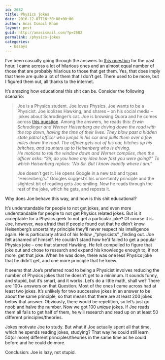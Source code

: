 ```yaml
---
id: 2682
title: Physics jokes
date: 2016-12-07T16:30:08+00:00
author: Anas Ismail Khan
layout: post
guid: http://anasismail.com/?p=2682
permalink: /physics-jokes
categories:
  - Essays
---
```

I&#8217;ve been casually going through the answers to [this question](https://www.quora.com/What-are-some-funny-physics-jokes) for the past hour. I came across a lot of hilarious ones and an almost equal number of those that are probably hilarious to those that get them. Yes, that does imply that there are quite a lot of them that I don&#8217;t get. There used to be more, but I figured them out, all thanks to the internet.

It&#8217;s amazing how educational this shit can be. Consider the following scenario:

> Joe is a Physics student. Joe loves Physics. Joe wants to be a Physicist. Joe idolizes Hawking, and shares &#8211; on his social media &#8211; jokes about Schrodinger&#8217;s cat. Joe is browsing Quora and he comes across [this question](https://www.quora.com/What-are-some-funny-physics-jokes). Among the answers, he reads this: _Erwin Schrodinger and Werner Heisenberg are driving down the road with the top down, having the time of their lives. They blow past a hidden state patrol officer who jumps in his car and pulls them over a few miles down the road. The officer gets out of his car, hitches up his britches, and saunters up to Heisenberg who is driving._  
> _He motions to roll the window down and Werner complies, then the officer asks: &#8220;Sir, do you have any idea how fast you were going?&#8221; To which Heisenberg replies: &#8220;No Sir. But I know exactly where I am.&#8221;_
> 
> Joe doesn&#8217;t get it. He opens Google in a new tab and types &#8220;Heisenberg&#8217;s.&#8221; Googles suggest&#8217;s his uncertainty principle and the slightest bit of reading gets Joe smiling. Now he reads through the rest of the joke, which he gets, and reposts it.

Why does Joe behave this way, and how is this shit educational?

It&#8217;s understandable for people to not get jokes, and even more understandable for people to not get Physics related jokes. But is it acceptable for a Physics geek to not get a particular joke? Of course it is. Joe, however, was afraid that if people found out that he didn&#8217;t know Heisenberg&#8217;s uncertainty principle they&#8217;ll never respect his intelligence again. He is particularly afraid of his fellow _&#8220;physicists&#8221; _finding out. Joe felt ashamed of himself. He couldn&#8217;t stand how he&#8217;d failed to get a popular Physics joke &#8211; one that starred Hawking. He felt compelled to figure that joke out and chose to research and expand his knowledge enough to, if not more, get that joke. When he was done, there was one less Physics joke that he didn&#8217;t get, and one more principle that he knew.

It seems that Joe&#8217;s preferred road to being a Physicist involves reducing the number of Physics jokes that he doesn&#8217;t get to a minimum. It sounds funny, and stupid, but it&#8217;s smart, and it works. Let&#8217;s do a little math, shall we? There are 100+ answers on that Question. Most of the ones I came across had at least two jokes. It&#8217;s unlikely for two successive jokes in an answer to be about the same principle, so that means that there are at least 200 jokes below that answer. Obviously, there would be repetition, so let&#8217;s just go noob and halve the number. Now we got 100 _unique_ jokes. If Joe reads them all fails to get half of them, he will research and read up on at least 50 different principles/theories.

Jokes motivate Joe to study. But what if Joe actually spent all that time, which he spends reading jokes, studying? That way he could still learn 50(or more) different principles/theories in the same time as he could before and he could do more.

Conclusion: Joe is lazy, not stupid.